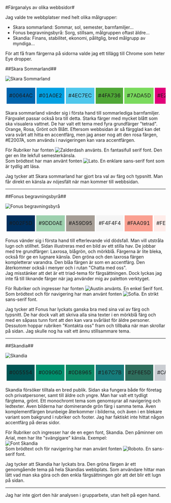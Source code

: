 #Färganalys av olika webbsidor#

Jag valde tre webbplatser med helt olika målgrupper:

* Skara sommarland: Sommar, sol, semester, barnfamiljer...
* Fonus begravningsbyrå: Sorg, stillsam, målgruppen oftast äldre...
* Skandia: Finans, stabilitet, ekonomi, pålitglig, bred målgrupp av myndiga...

För att få fram färgerna på sidorna valde jag ett tillägg till Chrome som heter Eye dropper.

##Skara Sommarland##

![Skara Sommarland](img/sommarland.png)

<table style="border-spacing: 4px; border-collapse: separate">
<tr>
<td style="height: 50px; width: 50px; background-color: #0064AC">#0064AC</td>
<td style="height: 50px; width: 50px; background-color: #01A0E2">#01A0E2</td>
<td style="height: 50px; width: 50px; background-color: #4EC7EC">#4EC7EC</td>
<td style="height: 50px; width: 50px; background-color: #4FA736">#4FA736</td>
<td style="height: 50px; width: 50px; background-color: #7ADA5D">#7ADA5D</td>
<td style="height: 50px; width: 50px; background-color: #E2007A">#E2007A</td>
<td style="height: 50px; width: 50px; background-color: #FC75BF">#FC75BF</td>
<td style="height: 50px; width: 50px; background-color: #FAB700">#FAB700</td>
<td style="height: 50px; width: 50px; background-color: #FEF788">#FEF788</td>
</tr>
</table>

Skara sommarland vänder sig i första hand till sommarlediga barnfamiljer.
Färgvalet passar också bra till detta. Starka färger med mycket blått som ska
visualera vattnet. De har valt ett tema med fyra grundfärger "tetrad". Orange, Rosa, Grönt och Blått.
Eftersom webbsidan är så färgglad kan det vara svårt att hitta en accentfärg, men jag anser nog att den
rosa färgen, #E2007A, som används i navigeringen kan vara accentfärgen.

För Rubriker har fonten ![Zalderdash](img/zalderdash.png) använts. En fantasifull serif font. Den ger en lite lekfull semesterkänsla.<br>
Som brödtext har man använt fonten ![Lato](img/lato.png). En enklare sans-serif font som är tydlig att läsa.

Jag tycker att Skara sommarland har gjort bra val av färg och typsnitt. Man får direkt en känsla av nöjesfält när man kommer till webbsidan.

<hr>

##Fonus begravningsbyrå##

![Fonus begravningsbyrå](img/fonus.png)

<table style="border-spacing: 4px; border-collapse: separate">
<tr>
<td style="height: 50px; width: 50px; background-color: #002F5D">#002F5D</td>
<td style="height: 50px; width: 50px; background-color: #9DD0AE">#9DD0AE</td>
<td style="height: 50px; width: 50px; background-color: #A59D95">#A59D95</td>
<td style="height: 50px; width: 50px; background-color: #F4F4F4">#F4F4F4</td>
<td style="height: 50px; width: 50px; background-color: #FAA091">#FAA091</td>
<td style="height: 50px; width: 50px; background-color: #FEECE9">#FEECE9</td>
</tr>
</table>

Fonus vänder sig i första hand till efterlevande vid dödsfall. Man vill utstråla lugn och stillhet.
Sidan illustreras med en bild av ett stilla hav. De jobbar med tre grundfärger: Laxrosa, blågrön, och mörkblå. Färgerna är lite bleka, också för ge en lugnare känsla.
Den gröna och den laxrosa färgen kompletterar varandra. Den blåa färgen är som en accentfärg. Den återkommer också i menyer och i rutan "Chatta med oss".<br>
Jag misstänker att det är ett triad-tema för färgsättningen. Dock lyckas jag inte få till liknande färger när jag använder mig av paletton verktyget.

För Rubriker och ingresser har fonten ![Austin](img/austin.png) använts. En enkel Serif font.<br>
Som brödtext och för navigering har man använt fonten ![Sofia](img/sofia.png). En strikt sans-serif font.

Jag tycker att Fonus har lyckats ganska bra med sina val av färg och typsnitt. De har dock valt att skriva alla sina texter i en mörkblå färg och med en såpass tunn font att den kan vara svårläst för äldre personer. Dessutom hoppar rubriken "Kontakta oss" fram och tillbaka när man skrollar på sidan. Jag skulle nog ha valt ett ännu stillsammare tema.

<hr>

##Skandia##

![Skandia](img/skandia.png)

<table style="border-spacing: 4px; border-collapse: separate">
<tr>
<td style="height: 50px; width: 50px; background-color: #005554">#005554</td>
<td style="height: 50px; width: 50px; background-color: #00906D">#00906D</td>
<td style="height: 50px; width: 50px; background-color: #0D8965">#0D8965</td>
<td style="height: 50px; width: 50px; background-color: #167C7B">#167C7B</td>
<td style="height: 50px; width: 50px; background-color: #2F6E5D">#2F6E5D</td>
<td style="height: 50px; width: 50px; background-color: #CACDD2">#CACDD2</td>
<td style="height: 50px; width: 50px; background-color: #CCE1E0">#CCE1E0</td>
<td style="height: 50px; width: 50px; background-color: #D8D1CA">#D8D1CA</td>
</tr>
</table>

Skandia försöker tilltala en bred publik. Sidan ska fungera både för företag och privatpersoner, samt till äldre och yngre.
Man har valt ett tydligt färgtema, grönt. Ett monochromt tema som genomsyrar all navigering och ledtexter. Även bilderna har dominerande grön färg i samma tema.
Även komplementfärgen brunbeige återkommer i bilderna, och även i en blekare variant som bakgrund i rubriker och footer. Jag har faktiskt inte hittat någon accentfärg på deras sidor.

För Rubriker och ingresser har de en egen font, Skandia. Den påminner om Arial, men har lite "svängigare" känsla. Exempel:<br>
![Font Skandia](img/skandiafont.png)<br>
Som brödtext och för navigering har man använt fonten ![Roboto](img/roboto.png). En sans-serif font.

Jag tycker att Skandia har lyckats bra. Den gröna färgen är ett genomgående tema på hela Skandias webbplats. Som användare hittar man lätt vad man ska göra och den enkla färgsättningen gör att det blir ett lugn på sidan.

<hr>
Jag har inte gjort den här analysen i grupparbete, utan helt på egen hand.
